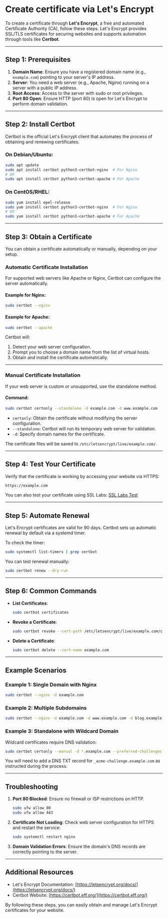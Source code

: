 # Create certificate via Let's Encrypt

To create a certificate through **Let's Encrypt**, a free and automated Certificate Authority (CA), follow these steps. Let's Encrypt provides SSL/TLS certificates for securing websites and supports automation through tools like **Certbot**.

---

## Step 1: Prerequisites
1. **Domain Name**: Ensure you have a registered domain name (e.g., `example.com`) pointing to your server's IP address.
2. **Server**: You need a web server (e.g., Apache, Nginx) running on a server with a public IP address.
3. **Root Access**: Access to the server with sudo or root privileges.
4. **Port 80 Open**: Ensure HTTP (port 80) is open for Let's Encrypt to perform domain validation.

---

## Step 2: Install Certbot
Certbot is the official Let's Encrypt client that automates the process of obtaining and renewing certificates.

### On Debian/Ubuntu:
```bash
sudo apt update
sudo apt install certbot python3-certbot-nginx  # For Nginx
# OR
sudo apt install certbot python3-certbot-apache # For Apache
```

### On CentOS/RHEL:
```bash
sudo yum install epel-release
sudo yum install certbot python3-certbot-nginx  # For Nginx
# OR
sudo yum install certbot python3-certbot-apache # For Apache
```

---

## Step 3: Obtain a Certificate
You can obtain a certificate automatically or manually, depending on your setup.

### Automatic Certificate Installation
For supported web servers like Apache or Nginx, Certbot can configure the server automatically.

#### Example for Nginx:
```bash
sudo certbot --nginx
```

#### Example for Apache:
```bash
sudo certbot --apache
```

Certbot will:
1. Detect your web server configuration.
2. Prompt you to choose a domain name from the list of virtual hosts.
3. Obtain and install the certificate automatically.

---

### Manual Certificate Installation
If your web server is custom or unsupported, use the standalone method.

#### Command:
```bash
sudo certbot certonly --standalone -d example.com -d www.example.com
```

- `certonly`: Obtain the certificate without modifying the server configuration.
- `--standalone`: Certbot will run its temporary web server for validation.
- `-d`: Specify domain names for the certificate.

The certificate files will be saved to `/etc/letsencrypt/live/example.com/`.

---

## Step 4: Test Your Certificate
Verify that the certificate is working by accessing your website via HTTPS:
```bash
https://example.com
```

You can also test your certificate using SSL Labs:
[SSL Labs Test](https://www.ssllabs.com/ssltest/)

---

## Step 5: Automate Renewal
Let's Encrypt certificates are valid for 90 days. Certbot sets up automatic renewal by default via a systemd timer.

To check the timer:
```bash
sudo systemctl list-timers | grep certbot
```

You can test renewal manually:
```bash
sudo certbot renew --dry-run
```

---

## Step 6: Common Commands
- **List Certificates**:
  ```bash
  sudo certbot certificates
  ```

- **Revoke a Certificate**:
  ```bash
  sudo certbot revoke --cert-path /etc/letsencrypt/live/example.com/cert.pem
  ```

- **Delete a Certificate**:
  ```bash
  sudo certbot delete --cert-name example.com
  ```

---

## Example Scenarios

### Example 1: Single Domain with Nginx
```bash
sudo certbot --nginx -d example.com
```

### Example 2: Multiple Subdomains
```bash
sudo certbot --nginx -d example.com -d www.example.com -d blog.example.com
```

### Example 3: Standalone with Wildcard Domain
Wildcard certificates require DNS validation:
```bash
sudo certbot certonly --manual -d *.example.com --preferred-challenges dns
```
You will need to add a DNS TXT record for `_acme-challenge.example.com` as instructed during the process.

---

## Troubleshooting
1. **Port 80 Blocked**: Ensure no firewall or ISP restrictions on HTTP.
   ```bash
   sudo ufw allow 80
   sudo ufw allow 443
   ```
2. **Certificate Not Loading**: Check web server configuration for HTTPS and restart the service:
   ```bash
   sudo systemctl restart nginx
   ```
3. **Domain Validation Errors**: Ensure the domain's DNS records are correctly pointing to the server.

---

## Additional Resources
- Let's Encrypt Documentation: [https://letsencrypt.org/docs/](https://letsencrypt.org/docs/)
- Certbot Website: [https://certbot.eff.org/](https://certbot.eff.org/)

By following these steps, you can easily obtain and manage Let's Encrypt certificates for your website.